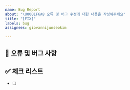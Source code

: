 ```yaml
---
name: Bug Report
about: "\U0001F6A8 오류 및 버그 수정에 대한 내용을 작성해주세요"
title: "[FIX]"
labels: bug
assignees: giovannijunseokim

---
```


## 🚨 오류 및 버그 사항
<!-- 에러 및 버그에 대한 내용을 간략하게 기술합니다 -->

## ✅ 체크 리스트
<!-- 체크 리스트 타입으로 할 일을 분류합니다 -->
- [ ]
